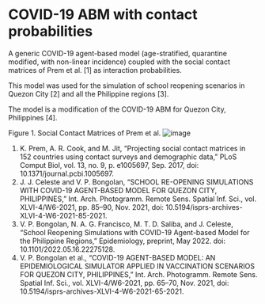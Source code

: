 # COVID-19 ABM with contact probabilities

A generic COVID-19 agent-based model (age-stratified, quarantine modified, with non-linear incidence) coupled with the social contact matrices of Prem et al. [1] as interaction probabilities. 

This model was used for the simulation of school reopening scenarios in Quezon City [2] and all the Philippine regions [3]. 

The model is a modification of the COVID-19 ABM for Quezon City, Philippines [4]. 

Figure 1. Social Contact Matrices of Prem et al.
![image](https://user-images.githubusercontent.com/24730195/200831183-682a68ae-fc52-4429-8f85-09ef1033ea5f.png)

1. K. Prem, A. R. Cook, and M. Jit, “Projecting social contact matrices in 152 countries using contact surveys and demographic data,” PLoS Comput Biol, vol. 13, no. 9, p. e1005697, Sep. 2017, doi: 10.1371/journal.pcbi.1005697.
2. J. J. Celeste and V. P. Bongolan, “SCHOOL RE-OPENING SIMULATIONS WITH COVID-19 AGENT-BASED MODEL FOR QUEZON CITY, PHILIPPINES,” Int. Arch. Photogramm. Remote Sens. Spatial Inf. Sci., vol. XLVI-4/W6-2021, pp. 85–90, Nov. 2021, doi: 10.5194/isprs-archives-XLVI-4-W6-2021-85-2021.
3. V. P. Bongolan, N. A. G. Francisco, M. T. D. Saliba, and J. Celeste, “School Reopening Simulations with COVID-19 Agent-based Model for the Philippine Regions,” Epidemiology, preprint, May 2022. doi: 10.1101/2022.05.16.22275128.
4. V. P. Bongolan et al., “COVID-19 AGENT-BASED MODEL: AN EPIDEMIOLOGICAL SIMULATOR APPLIED IN VACCINATION SCENARIOS FOR QUEZON CITY, PHILIPPINES,” Int. Arch. Photogramm. Remote Sens. Spatial Inf. Sci., vol. XLVI-4/W6-2021, pp. 65–70, Nov. 2021, doi: 10.5194/isprs-archives-XLVI-4-W6-2021-65-2021.
